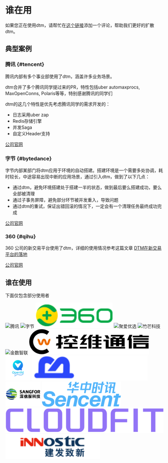 # 谁在用

如果您正在使用dtm，请帮忙在[这个链接](https://github.com/dtm-labs/dtm/issues/7)添加一个评论，帮助我们更好的扩散dtm。

## 典型案例

### 腾讯 {#tencent}
腾讯内部有多个事业部使用了dtm，涵盖许多业务场景。

dtm合并了多个腾讯同学提过来的PR，特性包括uber automaxprocs, MaxOpenConns, Polaris等等，特别感谢腾讯的同学们

dtm的这几个特性是优先考虑腾讯同学的需求开发的：
- 日志采用uber zap
- Redis存储引擎
- 并发Saga
- 自定义Header支持

[公司官网](https://www.tencent.com)

### 字节 {#bytedance}
字节内部某部门将dtm应用于环境的自动搭建。搭建环境是一个需要多处协调，耗时较长，中途容易出现中断的应用场景，通过引入dtm，做到了以下几点：

- 通过dtm，避免环境搭建处于搭建一半的状态，做到最后要么搭建成功，要么全部被清理
- 通过子事务屏障，避免部分环节被并发重入，导致问题
- 通过dtm的重试，保证出错回滚的情况下，一定会有一个清理任务最终成功完成

[公司官网](https://www.bytedance.com)

### 360 {#qihu}
360 公司的新交易平台使用了dtm，详细的使用情况参考这篇文章 [DTM在新交易平台的落地](https://mp.weixin.qq.com/s/iG9eKnZEdYCIVriktiXdYw)

[公司官网](https://www.360.cn/)

## 谁在使用

下面仅包含部分使用者

<div style='vertical-align: middle'>
    <img alt='腾讯' height='160'  src='../imgs/company/tencent.jpeg'  />
    <img alt='字节' height='160'  src='../imgs/company/bytedance.webp'  />
    <img alt='360' height='80'  src='../imgs/company/360.png'  />
    <img alt='聚爱优选' height='80'  src='../imgs/company/juaiyouxuan.png'  />
    <img alt='竹芒科技' height='80'  src='../imgs/company/zhumangkeji.jpeg'  />
    <img alt='金数智联' height='80'  src='../imgs/company/gdci.png'  />
    <img alt='控维通信' height='80'  src='../imgs/company/cowave.png'  />
    <img alt='托云信息' height='80'  src='../imgs/company/openim.png'  />
    <img alt='遇乐网络' height='80'  src='../imgs/company/yzg.png'  />
    <img alt='深信服科技' height='80'  src='../imgs/company/sangfor.png'  />
    <img alt='华中时讯' height='80'  src='../imgs/company/sencent.png'  />
    <img alt='云飞CLOUDFIT' height='80'  src='../imgs/company/cloudfit.png'  />
    <img alt='建发致新' height='80'  src='../imgs/company/jfzx.png'  />
</div>
